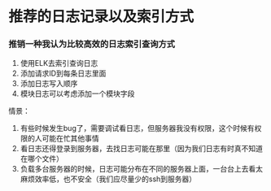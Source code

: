 # 推荐的日志记录以及索引方式

### 推销一种我认为比较高效的日志索引查询方式

1. 使用ELK去索引查询日志
2. 添加请求ID到每条日志里面
3. 添加日志写入顺序
4. 模块日志可以考虑添加一个模块字段


情景：
1. 有些时候发生bug了，需要调试看日志，但服务器我没有权限，这个时候有权限的人可能在忙其他事情
2. 看日志还得登录到服务器，去找日志可能在那里（因为我们日志有时真不知道在哪个文件）
3. 负载多台服务器的时候，日志可能分布在不同的服务器上面，一台台上去看太麻烦效率低，也不安全（我们应尽量少的ssh到服务器）

